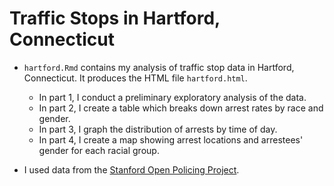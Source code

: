# Traffic Stops in Hartford, Connecticut

* `hartford.Rmd` contains my analysis of traffic stop data in Hartford, Connecticut. It produces the HTML file `hartford.html`. 
  * In part 1, I conduct a preliminary exploratory analysis of the data. 
  * In part 2, I create a table which breaks down arrest rates by race and gender. 
  * In part 3, I graph the distribution of arrests by time of day. 
  * In part 4, I create a map showing arrest locations and arrestees' gender for each racial group. 

* I used data from the [Stanford Open Policing Project](https://openpolicing.stanford.edu/data/).
